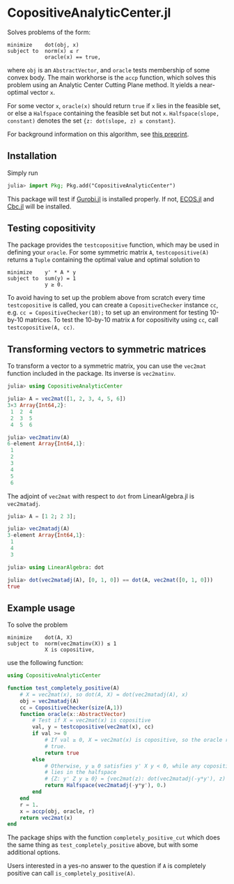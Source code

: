 # CopositiveAnalyticCenter.jl
Solves problems of the form:
```
minimize    dot(obj, x)
subject to  norm(x) ≤ r
            oracle(x) == true,
```
where `obj` is an `AbstractVector`, and `oracle` tests membership of some convex body. The main workhorse is the `accp` function,
which solves this problem using an Analytic Center Cutting Plane method. It yields a near-optimal vector `x`.

For some vector `x`, `oracle(x)` should return `true` if `x` lies in the feasible set, or else a `Halfspace` containing the feasible
set but not `x`. `Halfspace(slope, constant)` denotes the set `{z: dot(slope, z) ≤ constant}`.

For background information on this algorithm, see [this preprint](https://arxiv.org/abs/2006.05319).

## Installation
Simply run
```julia
julia> import Pkg; Pkg.add("CopositiveAnalyticCenter")
```
This package will test if [Gurobi.jl](https://github.com/JuliaOpt/Gurobi.jl) is installed properly.
If not, [ECOS.jl](https://github.com/JuliaOpt/ECOS.jl) and [Cbc.jl](https://github.com/JuliaOpt/Cbc.jl) will be installed.

## Testing copositivity
The package provides the `testcopositive` function, which may be used in defining your `oracle`. For some symmetric matrix `A`,
`testcopositive(A)` returns a `Tuple` containing the optimal value and optimal solution to
```
minimize    y' * A * y
subject to  sum(y) = 1
            y ≥ 0.
```

To avoid having to set up the problem above from scratch every time `testcopositive` is called,
you can create a `CopositiveChecker` instance `cc`, e.g. `cc = CopositiveChecker(10);` to set up an environment for testing 10-by-10
matrices. To test the 10-by-10 matrix `A` for copositivity using `cc`, call `testcopositive(A, cc)`.

## Transforming vectors to symmetric matrices
To transform a vector to a symmetric matrix, you can use the `vec2mat` function included in the package. Its inverse is `vec2matinv`.
```julia
julia> using CopositiveAnalyticCenter

julia> A = vec2mat([1, 2, 3, 4, 5, 6])
3×3 Array{Int64,2}:
 1  2  4
 2  3  5
 4  5  6

julia> vec2matinv(A)
6-element Array{Int64,1}:
 1
 2
 3
 4
 5
 6
```
The adjoint of `vec2mat` with respect to `dot` from LinearAlgebra.jl is `vec2matadj`.
```julia
julia> A = [1 2; 2 3];

julia> vec2matadj(A)
3-element Array{Int64,1}:
 1
 4
 3

julia> using LinearAlgebra: dot

julia> dot(vec2matadj(A), [0, 1, 0]) == dot(A, vec2mat([0, 1, 0]))
true
```

## Example usage
To solve the problem
```
minimize    dot(A, X)
subject to  norm(vec2matinv(X)) ≤ 1
            X is copositive,
```
use the following function:
```julia
using CopositiveAnalyticCenter

function test_completely_positive(A)
    # X = vec2mat(x), so dot(A, X) = dot(vec2matadj(A), x)
    obj = vec2matadj(A)
    cc = CopositiveChecker(size(A,1))
    function oracle(x::AbstractVector)
        # Test if X = vec2mat(x) is copositive
        val, y = testcopositive(vec2mat(x), cc)
        if val >= 0
            # If val ≥ 0, X = vec2mat(x) is copositive, so the oracle returns
            # true.
            return true
        else
            # Otherwise, y ≥ 0 satisfies y' X y < 0, while any copositive matrix
            # lies in the halfspace
            # {Z: y' Z y ≥ 0} = {vec2mat(z): dot(vec2matadj(-y*y'), z) ≤ 0}.
            return Halfspace(vec2matadj(-y*y'), 0.)
        end
    end
    r = 1.
    x = accp(obj, oracle, r)
    return vec2mat(x)
end
```
The package ships with the function `completely_positive_cut` which does the same thing as `test_completely_positive` above, but with some additional options.

Users interested in a yes-no answer to the question if `A` is completely positive can call `is_completely_positive(A)`.
